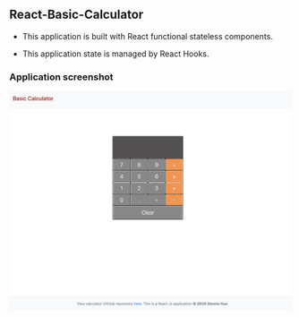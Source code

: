 ## React-Basic-Calculator

- This application is built with React functional stateless components.

- This application state is managed by React Hooks.

### Application screenshot

<img src="public/images/react_calculator.png" >
